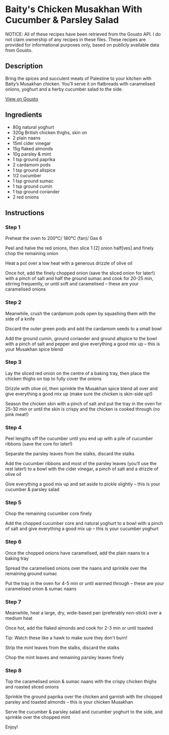 # Baity's Chicken Musakhan With Cucumber & Parsley Salad

NOTICE: All of these recipes have been retrieved from the Gousto API. I do not claim ownership of any recipes in these files. These recipes are provided for informational purposes only, based on publicly available data from Gousto.

## Description

Bring the spices and succulent meats of Palestine to your kitchen with Baity’s Musakhan chicken. You’ll serve it on flatbreads with caramelised onions, yoghurt and a herby cucumber salad to the side.



[View on Gousto](https://www.gousto.co.uk/recipes/cookbook/baitys-chicken-musakhan-with-cucumber-parsley-salad)

## Ingredients

- 80g natural yoghurt
- 320g British chicken thighs, skin on
- 2 plain naans
- 15ml cider vinegar
- 15g flaked almonds
- 10g parsley & mint
- 1 tsp ground paprika
- 2 cardamom pods
- 1 tsp ground allspice
- 1/2 cucumber
- 1 tsp ground sumac
- 1 tsp ground cumin
- 1 tsp ground coriander
- 2 red onions

## Instructions


### Step 1

Preheat the oven to 200°C/ 180°C (fan)/ Gas 6

Peel and halve the red onions, then slice 1<span class="text-danger"> [2]</span> onion half<span class="text-danger">[ves]</span> and finely chop the remaining onion

Heat a pot over a low heat with a generous drizzle of olive oil

Once hot, add the finely chopped onion (save the sliced onion for later!) with a pinch of salt and half the ground sumac and cook for 20-25 min, stirring frequently, or until soft and caramelised – these are your caramelised onions


### Step 2

Meanwhile, crush the cardamom pods open by squashing them with the side of a knife

Discard the outer green pods and add the cardamom seeds to a small bowl

Add the ground cumin, ground coriander and ground allspice to the bowl with a pinch of salt and pepper and give everything a good mix up – this is your Musakhan spice blend


### Step 3

Lay the sliced red onion on the centre of a baking tray, then place the chicken thighs on top to fully cover the onions

Drizzle with olive oil, then sprinkle the Musakhan spice blend all over and give everything a good mix up (make sure the chicken is skin-side up!)

Season the chicken skin with a pinch of salt and put the tray in the oven for 25-30 min or until the skin is crispy and the chicken is cooked through (no pink meat!)


### Step 4

Peel lengths off the cucumber until you end up with a pile of cucumber ribbons (save the core for later!)

Separate the parsley leaves from the stalks, discard the stalks

Add the cucumber ribbons and most of the parsley leaves  (you’ll use the rest later!) to a bowl with the cider vinegar, a pinch of salt and a drizzle of olive oil

Give everything a good mix up and set aside to pickle slightly – this is your cucumber & parsley salad


### Step 5

Chop the remaining cucumber core finely

Add the chopped cucumber core and natural yoghurt to a bowl with a pinch of salt and give everything a good mix up – this is your cucumber yoghurt


### Step 6

Once the chopped onions have caramelised, add the plain naans to a baking tray

Spread the caramelised onions over the naans and sprinkle over the remaining ground sumac

Put the tray in the oven for 4-5 min or until warmed through – these are your caramelised onion & sumac naans


### Step 7

Meanwhile, heat a large, dry, wide-based pan (preferably non-stick) over a medium heat

Once hot, add the flaked almonds and cook for 2-3 min or until toasted

Tip: Watch these like a hawk to make sure they don't burn!

Strip the mint leaves from the stalks, discard the stalks

Chop the mint leaves and remaining parsley leaves finely

### Step 8

Top the caramelised onion & sumac naans with the crispy chicken thighs and roasted sliced onions

Sprinkle the ground paprika over the chicken and garnish with the chopped parsley and toasted almonds – this is your chicken Musakhan

Serve the cucumber & parsley salad and cucumber yoghurt to the side, and sprinkle over the chopped mint

Enjoy!

